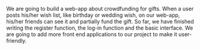 We are going to build a web-app about crowdfunding for gifts. When a user posts his/her wish list, like birthday or wedding wish, on our web-app, his/her friends can see it and partially fund the gift.
So far, we have finished writing the register function, the log-in function and the basic interface. We are going to add more front end applications to our project to make it user-friendly.
